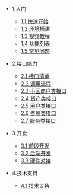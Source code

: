
* 1.入门

  * [1.1 快速开始](README.md)
  * [1.2 环境搭建](start/installHc.md)
  * [1.3 视频教程](start/vedio.md)
  * [1.4 功能列表](func/funcation.md)
  * [1.5 常见问题](start/question.md)

* 2.接口能力

  * [2.1 接口清单](api/Readme.md)
  * [2.2 调用流程](api/apiStart.md)
  * [2.3 小区商户类接口](api/community/index.md)
  * [2.4 资产类接口](api/capital/index.md)
  * [2.5 用户类接口](api/user/index.md)
  * [2.6 费用类接口](api/fee/index.md)
  * [2.7 服务类接口](api/service/index.md)

* 3.开发

  * [3.1 前段开发](develop/front.md)
  * [3.2 后端开发](develop/api.md)
  * [3.3 硬件对接](develop/machine.md)

* 4.技术支持

  * [4.1 技术支持](license.md)
